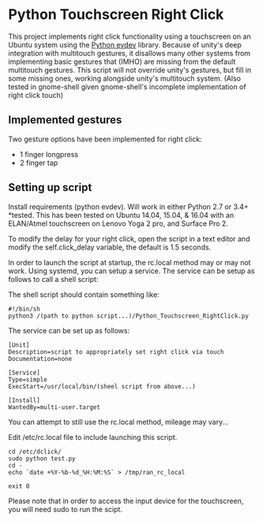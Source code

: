 Python Touchscreen Right Click
======================

This project implements right click functionality using a touchscreen on an Ubuntu system using the [Python evdev](https://github.com/gvalkov/python-evdev) library.  Because of unity's deep integration with multitouch gestures, it disallows many other systems from implementing basic gestures that (IMHO) are missing from the default multitouch gestures.  This script will not override unity's gestures, but fill in some missing ones, working alongside unity's multitouch system. (Also tested in gnome-shell given gnome-shell's incomplete implementation of right click touch)


Implemented gestures
-----------------------

Two gesture options have been implemented for right click:

* 1 finger longpress
* 2 finger tap

Setting up script
---------------------

Install requirements (python evdev).  Will work in either Python 2.7 or 3.4+ *tested.
This has been tested on Ubuntu 14.04, 15.04, & 16.04 with an ELAN/Atmel touchscreen on Lenovo Yoga 2 pro, and Surface Pro 2.

To modify the delay for your right click, open the script in a text editor and modify the self.click_delay variable, the default is 1.5 seconds.

In order to launch the script at startup, the rc.local method may or may not work.  Using systemd, you can setup a service.  The service can be setup as follows to call a shell script:

The shell script should contain something like:
```
#!/bin/sh
python3 /(path to python script...)/Python_Touchscreen_RightClick.py
```

The service can be set up as follows:
```
[Unit]
Description=script to appropriately set right click via touch
Documentation=none

[Service]
Type=simple
ExecStart=/usr/local/bin/(sheel script from above...)

[Install]
WantedBy=multi-user.target
```

You can attempt to still use the rc.local method, mileage may vary...

Edit /etc/rc.local file to include launching this script.

```
cd /etc/dclick/
sudo python test.py
cd -
echo `date +%Y-%b-%d_%H:%M:%S` > /tmp/ran_rc_local

exit 0

```

Please note that in order to access the input device for the touchscreen, you will need sudo to run the scipt.
